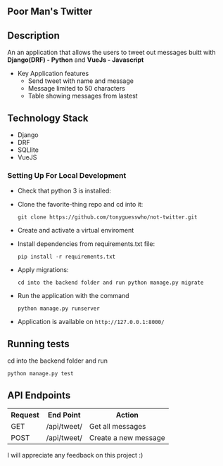 
## Poor Man's Twitter


## Description
An  an application that allows the users to tweet out messages buitt with  **Django(DRF) - Python** and **VueJs - Javascript**

- Key Application features
    - Send tweet with name and message
    - Message limited to 50 characters
    - Table showing messages from lastest


## Technology Stack

- Django
- DRF
- SQLlite
- VueJS


###  Setting Up For Local Development

-   Check that python 3 is installed:


-   Clone the favorite-thing repo and cd into it:

    ```
    git clone https://github.com/tonyguesswho/not-twitter.git
    ```

- Create and activate a  virtual enviroment

-   Install dependencies from requirements.txt file:

    ```
    pip install -r requirements.txt
    ```


-   Apply migrations:

    ```
    cd into the backend folder and run python manage.py migrate
    ```

*   Run the application with the command

    ```
    python manage.py runserver
    ```

- Application is available on `http://127.0.0.1:8000/`

## Running tests
cd into the backend folder and run
```
python manage.py test
```


## API Endpoints
<table>
  <tr>
      <th>Request</th>
      <th>End Point</th>
      <th>Action</th>
  </tr>
  <tr>
    <td>GET</td>
    <td>/api/tweet/</td>
    <td>Get all messages</td>
  </tr>
  <tr>
    <td>POST</td>
    <td>/api/tweet/</td>
    <td>Create a new message</td>
  </tr>
</table>



I will appreciate any feedback on this project :)
